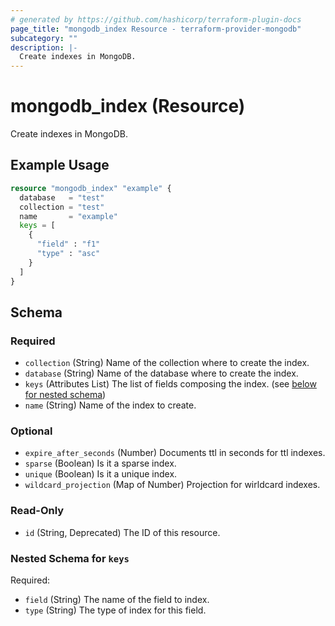 ```yaml
---
# generated by https://github.com/hashicorp/terraform-plugin-docs
page_title: "mongodb_index Resource - terraform-provider-mongodb"
subcategory: ""
description: |-
  Create indexes in MongoDB.
---
```


# mongodb_index (Resource)

Create indexes in MongoDB.

## Example Usage

```terraform
resource "mongodb_index" "example" {
  database   = "test"
  collection = "test"
  name       = "example"
  keys = [
    {
      "field" : "f1"
      "type" : "asc"
    }
  ]
}
```

<!-- schema generated by tfplugindocs -->
## Schema

### Required

- `collection` (String) Name of the collection where to create the index.
- `database` (String) Name of the database where to create the index.
- `keys` (Attributes List) The list of fields composing the index. (see [below for nested schema](#nestedatt--keys))
- `name` (String) Name of the index to create.

### Optional

- `expire_after_seconds` (Number) Documents ttl in seconds for ttl indexes.
- `sparse` (Boolean) Is it a sparse index.
- `unique` (Boolean) Is it a unique index.
- `wildcard_projection` (Map of Number) Projection for wirldcard indexes.

### Read-Only

- `id` (String, Deprecated) The ID of this resource.

<a id="nestedatt--keys"></a>
### Nested Schema for `keys`

Required:

- `field` (String) The name of the field to index.
- `type` (String) The type of index for this field.
